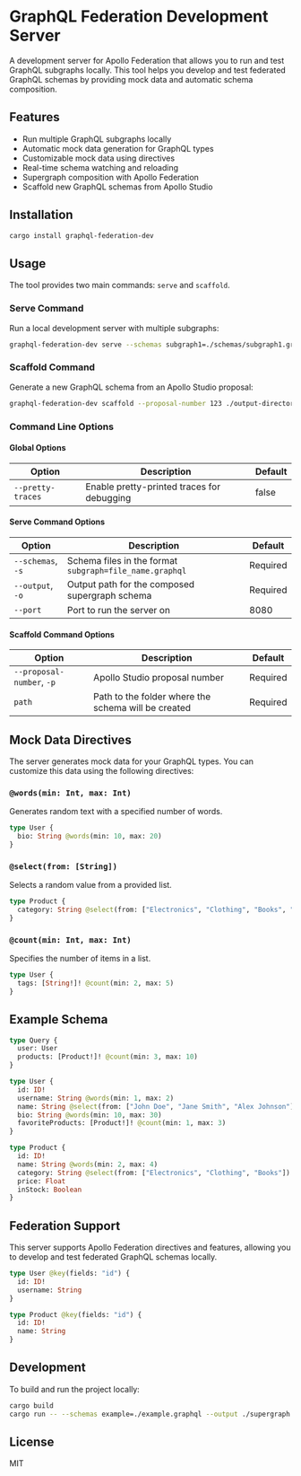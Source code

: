 # GraphQL Federation Development Server

A development server for Apollo Federation that allows you to run and test GraphQL subgraphs locally. This tool helps you develop and test federated GraphQL schemas by providing mock data and automatic schema composition.

## Features

- Run multiple GraphQL subgraphs locally
- Automatic mock data generation for GraphQL types
- Customizable mock data using directives
- Real-time schema watching and reloading
- Supergraph composition with Apollo Federation
- Scaffold new GraphQL schemas from Apollo Studio

## Installation

```bash
cargo install graphql-federation-dev
```

## Usage

The tool provides two main commands: `serve` and `scaffold`.

### Serve Command

Run a local development server with multiple subgraphs:

```bash
graphql-federation-dev serve --schemas subgraph1=./schemas/subgraph1.graphql --schemas subgraph2=./schemas/subgraph2.graphql --output ./supergraph.graphql
```

### Scaffold Command

Generate a new GraphQL schema from an Apollo Studio proposal:

```bash
graphql-federation-dev scaffold --proposal-number 123 ./output-directory
```

### Command Line Options

#### Global Options
| Option | Description | Default |
|--------|-------------|---------|
| `--pretty-traces` | Enable pretty-printed traces for debugging | false |

#### Serve Command Options
| Option | Description | Default |
|--------|-------------|---------|
| `--schemas`, `-s` | Schema files in the format `subgraph=file_name.graphql` | Required |
| `--output`, `-o` | Output path for the composed supergraph schema | Required |
| `--port` | Port to run the server on | 8080 |

#### Scaffold Command Options
| Option | Description | Default |
|--------|-------------|---------|
| `--proposal-number`, `-p` | Apollo Studio proposal number | Required |
| `path` | Path to the folder where the schema will be created | Required |

## Mock Data Directives

The server generates mock data for your GraphQL types. You can customize this data using the following directives:

### `@words(min: Int, max: Int)`

Generates random text with a specified number of words.

```graphql
type User {
  bio: String @words(min: 10, max: 20)
}
```

### `@select(from: [String])`

Selects a random value from a provided list.

```graphql
type Product {
  category: String @select(from: ["Electronics", "Clothing", "Books", "Home"])
}
```

### `@count(min: Int, max: Int)`

Specifies the number of items in a list.

```graphql
type User {
  tags: [String!]! @count(min: 2, max: 5)
}
```

## Example Schema

```graphql
type Query {
  user: User
  products: [Product!]! @count(min: 3, max: 10)
}

type User {
  id: ID!
  username: String @words(min: 1, max: 2)
  name: String @select(from: ["John Doe", "Jane Smith", "Alex Johnson"])
  bio: String @words(min: 10, max: 30)
  favoriteProducts: [Product!]! @count(min: 1, max: 3)
}

type Product {
  id: ID!
  name: String @words(min: 2, max: 4)
  category: String @select(from: ["Electronics", "Clothing", "Books"])
  price: Float
  inStock: Boolean
}
```

## Federation Support

This server supports Apollo Federation directives and features, allowing you to develop and test federated GraphQL schemas locally.

```graphql
type User @key(fields: "id") {
  id: ID!
  username: String
}

type Product @key(fields: "id") {
  id: ID!
  name: String
}
```

## Development

To build and run the project locally:

```bash
cargo build
cargo run -- --schemas example=./example.graphql --output ./supergraph.graphql
```

## License

MIT
